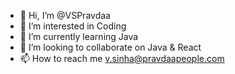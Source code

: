 - 👋 Hi, I’m @VSPravdaa
- 👀 I’m interested in Coding
- 🌱 I’m currently learning Java
- 💞️ I’m looking to collaborate on Java & React 
- 📫 How to reach me v.sinha@pravdaapeople.com

<!---
VSPravdaa/VSPravdaa is a ✨ special ✨ repository because its `README.md` (this file) appears on your GitHub profile.
You can click the Preview link to take a look at your changes.
--->
